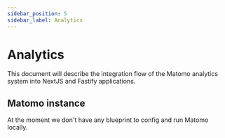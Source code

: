 ```yaml
---
sidebar_position: 5
sidebar_label: Analytics
---
```


# Analytics

This document will describe the integration flow of the Matomo analytics system into NextJS and Fastify applications.

## Matomo instance

At the moment we don't have any blueprint to config and run Matomo locally.




